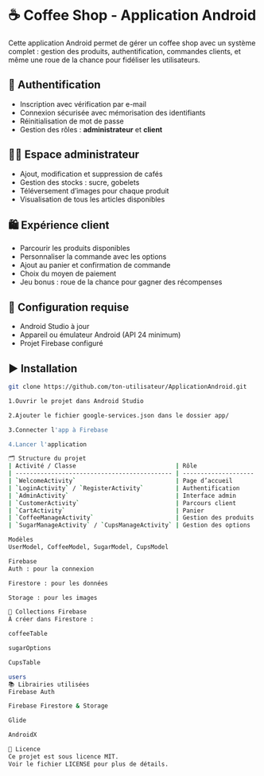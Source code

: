 # ☕ Coffee Shop - Application Android

Cette application Android permet de gérer un coffee shop avec un système complet : gestion des produits, authentification, commandes clients, et même une roue de la chance pour fidéliser les utilisateurs.

## 🔐 Authentification

- Inscription avec vérification par e-mail
- Connexion sécurisée avec mémorisation des identifiants
- Réinitialisation de mot de passe
- Gestion des rôles : **administrateur** et **client**

## 🧑‍💼 Espace administrateur

- Ajout, modification et suppression de cafés
- Gestion des stocks : sucre, gobelets
- Téléversement d’images pour chaque produit
- Visualisation de tous les articles disponibles

## 🛍️ Expérience client

- Parcourir les produits disponibles
- Personnaliser la commande avec les options
- Ajout au panier et confirmation de commande
- Choix du moyen de paiement
- Jeu bonus : roue de la chance pour gagner des récompenses

## 🔧 Configuration requise

- Android Studio à jour
- Appareil ou émulateur Android (API 24 minimum)
- Projet Firebase configuré

## ▶️ Installation

```bash
git clone https://github.com/ton-utilisateur/ApplicationAndroid.git

1.Ouvrir le projet dans Android Studio

2.Ajouter le fichier google-services.json dans le dossier app/

3.Connecter l'app à Firebase

4.Lancer l'application

🗂️ Structure du projet
| Activité / Classe                            | Rôle                 |
| -------------------------------------------- | -------------------- |
| `WelcomeActivity`                            | Page d’accueil       |
| `LoginActivity` / `RegisterActivity`         | Authentification     |
| `AdminActivity`                              | Interface admin      |
| `CustomerActivity`                           | Parcours client      |
| `CartActivity`                               | Panier               |
| `CoffeeManageActivity`                       | Gestion des produits |
| `SugarManageActivity` / `CupsManageActivity` | Gestion des options  |

Modèles
UserModel, CoffeeModel, SugarModel, CupsModel

Firebase
Auth : pour la connexion

Firestore : pour les données

Storage : pour les images

🧪 Collections Firebase
À créer dans Firestore :

coffeeTable

sugarOptions

CupsTable

users
📚 Librairies utilisées
Firebase Auth

Firebase Firestore & Storage

Glide

AndroidX

📄 Licence
Ce projet est sous licence MIT.
Voir le fichier LICENSE pour plus de détails.


